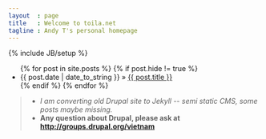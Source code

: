 ```yaml
---
layout  : page
title   : Welcome to toila.net
tagline : Andy T's personal homepage
---
```

{% include JB/setup %}

<ul class="posts">
  {% for post in site.posts %}
    {% if post.hide != true %}
        <li><span>{{ post.date | date_to_string }}</span> &raquo; <a href="{{ BASE_PATH }}{{ post.url }}">{{ post.title }}</a></li>
    {% endif %}
  {% endfor %}
</ul>

> - _I am converting old Drupal site to Jekyll -- semi static CMS, some posts maybe missing._
> - **Any question about Drupal, please ask at http://groups.drupal.org/vietnam**

<div style="background: url(/sites/toila.net/files/pictures/ninja.gif) -2px -11px no-repeat; height: 122px; width: 286px; position: absolute; top: 115px; left: 851px;"></div>
